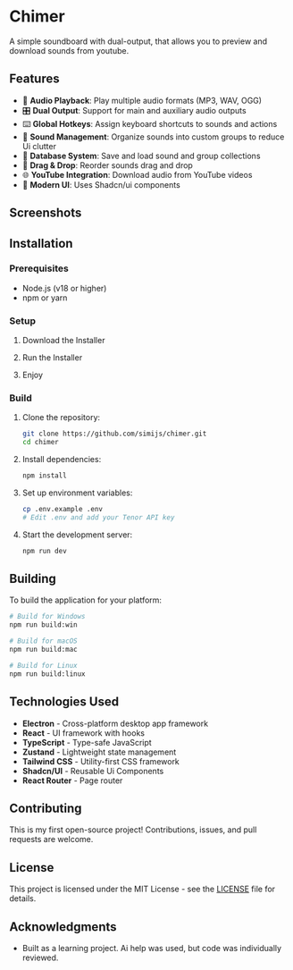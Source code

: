 # Chimer

A simple soundboard with dual-output, that allows you to preview and download sounds from youtube.

## Features

- 🎵 **Audio Playback**: Play multiple audio formats (MP3, WAV, OGG)
- 🎛️ **Dual Output**: Support for main and auxiliary audio outputs
- ⌨️ **Global Hotkeys**: Assign keyboard shortcuts to sounds and actions
- 📁 **Sound Management**: Organize sounds into custom groups to reduce Ui clutter
- 💾 **Database System**: Save and load sound and group collections
- 🔄 **Drag & Drop**: Reorder sounds drag and drop
- 🌐 **YouTube Integration**: Download audio from YouTube videos
- 🎨 **Modern UI**: Uses Shadcn/ui components

## Screenshots

## Installation

### Prerequisites

- Node.js (v18 or higher)
- npm or yarn

### Setup

1. Download the Installer

2. Run the Installer

3. Enjoy

### Build

1. Clone the repository:

    ```bash
    git clone https://github.com/simijs/chimer.git
    cd chimer
    ```

2. Install dependencies:

    ```bash
    npm install
    ```

3. Set up environment variables:

    ```bash
    cp .env.example .env
    # Edit .env and add your Tenor API key
    ```

4. Start the development server:
    ```bash
    npm run dev
    ```

## Building

To build the application for your platform:

```bash
# Build for Windows
npm run build:win

# Build for macOS
npm run build:mac

# Build for Linux
npm run build:linux
```

## Technologies Used

- **Electron** - Cross-platform desktop app framework
- **React** - UI framework with hooks
- **TypeScript** - Type-safe JavaScript
- **Zustand** - Lightweight state management
- **Tailwind CSS** - Utility-first CSS framework
- **Shadcn/UI** - Reusable Ui Components
- **React Router** - Page router

## Contributing

This is my first open-source project! Contributions, issues, and pull requests are welcome.

## License

This project is licensed under the MIT License - see the [LICENSE](LICENSE) file for details.

## Acknowledgments

- Built as a learning project. Ai help was used, but code was individually reviewed.
